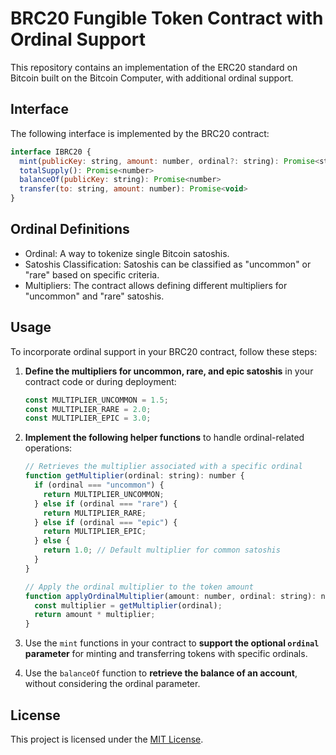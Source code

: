 # BRC20 Fungible Token Contract with Ordinal Support

This repository contains an implementation of the ERC20 standard on Bitcoin built on the Bitcoin Computer, with additional ordinal support.

## Interface

The following interface is implemented by the BRC20 contract:

```javascript
interface IBRC20 {
  mint(publicKey: string, amount: number, ordinal?: string): Promise<string>
  totalSupply(): Promise<number>
  balanceOf(publicKey: string): Promise<number>
  transfer(to: string, amount: number): Promise<void>
}
```
## Ordinal Definitions

- Ordinal: A way to tokenize single Bitcoin satoshis.
- Satoshis Classification: Satoshis can be classified as "uncommon" or "rare" based on specific criteria.
- Multipliers: The contract allows defining different multipliers for "uncommon" and "rare" satoshis.


## Usage

To incorporate ordinal support in your BRC20 contract, follow these steps:

1. **Define the multipliers for uncommon, rare, and epic satoshis** in your contract code or during deployment:

    ```javascript
    const MULTIPLIER_UNCOMMON = 1.5;
    const MULTIPLIER_RARE = 2.0;
    const MULTIPLIER_EPIC = 3.0;
    ```

2. **Implement the following helper functions** to handle ordinal-related operations:

    ```javascript
    // Retrieves the multiplier associated with a specific ordinal
    function getMultiplier(ordinal: string): number {
      if (ordinal === "uncommon") {
        return MULTIPLIER_UNCOMMON;
      } else if (ordinal === "rare") {
        return MULTIPLIER_RARE;
      } else if (ordinal === "epic") {
        return MULTIPLIER_EPIC;
      } else {
        return 1.0; // Default multiplier for common satoshis
      }
    }

    // Apply the ordinal multiplier to the token amount
    function applyOrdinalMultiplier(amount: number, ordinal: string): number {
      const multiplier = getMultiplier(ordinal);
      return amount * multiplier;
    }
    ```

3. Use the `mint` functions in your contract to **support the optional `ordinal` parameter** for minting and transferring tokens with specific ordinals.

4. Use the `balanceOf` function to **retrieve the balance of an account**, without considering the ordinal parameter.

## License

This project is licensed under the [MIT License](LICENSE).

